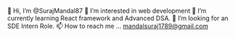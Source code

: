 👋 Hi, I’m @SurajMandal87
👀 I’m interested in web development
🌱 I’m currently learning React framework and Advanced DSA.
💞️ I’m looking for an SDE Intern Role.
📫 How to reach me ... mandalsuraj1789@gmail.com
